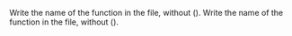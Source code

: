 Write the name of the function in the file, without ().
Write the name of the function in the file, without ().
